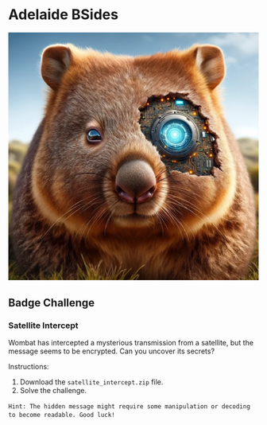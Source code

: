 # Adelaide BSides

![Adelaide Bsides Logo](bsides_logo.png "CombatWombat logo")

## Badge Challenge

### Satellite Intercept

Wombat has intercepted a mysterious transmission from a satellite, but the message seems to be encrypted. Can you uncover its secrets?

Instructions:

1. Download the `satellite_intercept.zip` file.
2. Solve the challenge.

`Hint: The hidden message might require some manipulation or decoding to become readable. Good luck!`
